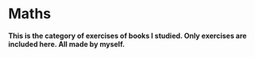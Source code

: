 # Maths
**This is the category of exercises of books I studied. Only exercises are included here. All made by myself.**